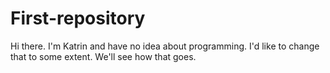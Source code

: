 # First-repository

Hi there. I'm Katrin and have no idea about programming. I'd like to change that to some extent.
We'll see how that goes.

